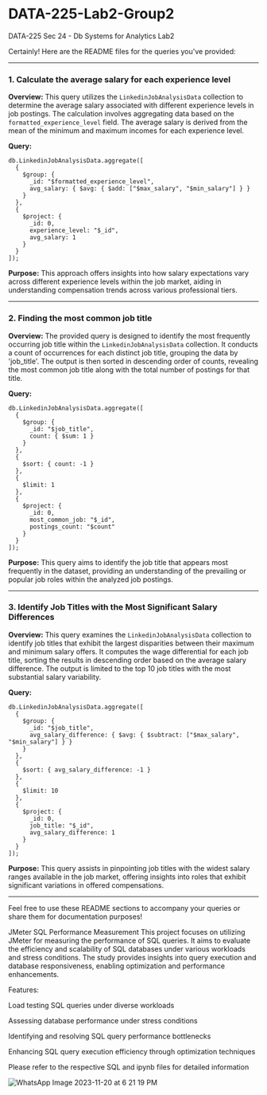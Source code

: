 # DATA-225-Lab2-Group2
DATA-225 Sec 24 - Db Systems for Analytics Lab2 

Certainly! Here are the README files for the queries you've provided:

---

### 1. Calculate the average salary for each experience level

**Overview:**
This query utilizes the `LinkedinJobAnalysisData` collection to determine the average salary associated with different experience levels in job postings. The calculation involves aggregating data based on the `formatted_experience_level` field. The average salary is derived from the mean of the minimum and maximum incomes for each experience level.

**Query:**
```
db.LinkedinJobAnalysisData.aggregate([
  {
    $group: {
      _id: "$formatted_experience_level",
      avg_salary: { $avg: { $add: ["$max_salary", "$min_salary"] } }
    }
  },
  {
    $project: {
      _id: 0,
      experience_level: "$_id",
      avg_salary: 1
    }
  }
]);
```

**Purpose:**
This approach offers insights into how salary expectations vary across different experience levels within the job market, aiding in understanding compensation trends across various professional tiers.

---

### 2. Finding the most common job title

**Overview:**
The provided query is designed to identify the most frequently occurring job title within the `LinkedinJobAnalysisData` collection. It conducts a count of occurrences for each distinct job title, grouping the data by 'job_title'. The output is then sorted in descending order of counts, revealing the most common job title along with the total number of postings for that title.

**Query:**
```
db.LinkedinJobAnalysisData.aggregate([
  {
    $group: {
      _id: "$job_title",
      count: { $sum: 1 }
    }
  },
  {
    $sort: { count: -1 }
  },
  {
    $limit: 1
  },
  {
    $project: {
      _id: 0,
      most_common_job: "$_id",
      postings_count: "$count"
    }
  }
]);
```

**Purpose:**
This query aims to identify the job title that appears most frequently in the dataset, providing an understanding of the prevailing or popular job roles within the analyzed job postings.

---

### 3. Identify Job Titles with the Most Significant Salary Differences

**Overview:**
This query examines the `LinkedinJobAnalysisData` collection to identify job titles that exhibit the largest disparities between their maximum and minimum salary offers. It computes the wage differential for each job title, sorting the results in descending order based on the average salary difference. The output is limited to the top 10 job titles with the most substantial salary variability.

**Query:**
```
db.LinkedinJobAnalysisData.aggregate([
  {
    $group: {
      _id: "$job_title",
      avg_salary_difference: { $avg: { $subtract: ["$max_salary", "$min_salary"] } }
    }
  },
  {
    $sort: { avg_salary_difference: -1 }
  },
  {
    $limit: 10
  },
  {
    $project: {
      _id: 0,
      job_title: "$_id",
      avg_salary_difference: 1
    }
  }
]);
```

**Purpose:**
This query assists in pinpointing job titles with the widest salary ranges available in the job market, offering insights into roles that exhibit significant variations in offered compensations.

---

Feel free to use these README sections to accompany your queries or share them for documentation purposes!

JMeter SQL Performance Measurement
This project focuses on utilizing JMeter for measuring the performance of SQL queries. It aims to evaluate the efficiency and scalability of SQL databases under various workloads and stress conditions. The study provides insights into query execution and database responsiveness, enabling optimization and performance enhancements.

Features:

Load testing SQL queries under diverse workloads

Assessing database performance under stress conditions

Identifying and resolving SQL query performance bottlenecks

Enhancing SQL query execution efficiency through optimization techniques

Please refer to the respective SQL and ipynb files for detailed information

![WhatsApp Image 2023-11-20 at 6 21 19 PM](https://github.com/ananyamudunuri/DATA-225-Lab2-Group2/assets/144860707/8b305d19-059f-4839-bdde-da62dad293df)
